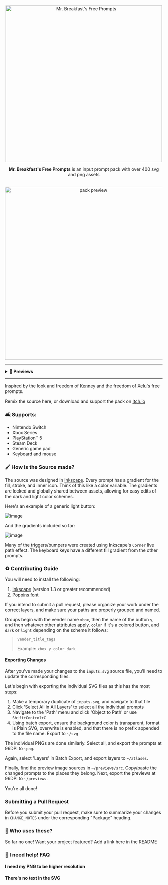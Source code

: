 <div align="center">
 <img src="meta/center_title.png" alt="Mr. Breakfast's Free Prompts" width="500"/>  
</div>

<p align="center">
 <b>Mr. Breakfast's Free Prompts</b> is an input prompt pack with over 400 svg and png assets 
 <br>
 
 <br>
</p>

<div align="center">
 <img src="previews/preview.png" alt="pack preview" width="550"/>
</div>

---

<details>
  <summary><b>🍬 Previews</b></summary>
 
   <img src="previews/generic_preview.png" alt="generic preview"/>
   <img src="previews/keyboard_preview.png" alt="keyboard and mouse preview"/>
   <img src="previews/switch_preview.png" alt="switch preview"/>
   <img src="previews/ps5_preview.png" alt="ps5 preview"/>
   <img src="previews/xbox_preview.png" alt="xbox preview"/>
   <img src="previews/steamdeck_preview.png" alt="steam deck preview"/>

</details>

---

Inspired by the look and freedom of [Kenney](https://kenney.nl/assets/input-prompts-pixel-16) and the freedom of [Xelu's](https://thoseawesomeguys.com/prompts/) free prompts.

Remix the source here, or download and support the pack on [Itch.io](https://mrbreakfastsdelight.itch.io/mr-breakfasts-free-prompts)

### 🛋️ Supports:
- Nintendo Switch
- Xbox Series
- PlayStation™ 5
- Steam Deck
- Generic game pad
- Keyboard and mouse

### 🖌️ How is the Source made?
The source was designed in [Inkscape](https://inkscape.org/). Every prompt has a gradient for the fill, stroke, and inner icon. Think of this like a color variable. The gradients are locked and globally shared between assets, allowing for easy edits of the dark and light color schemes.


Here's an example of a generic light button:

![image](meta/button_example.png)

And the gradients included so far:

![image](meta/gradient_names.png)

Many of the triggers/bumpers were created using Inkscape's `Corner` live path effect. The keyboard keys have a different fill gradient from the other prompts.

### ♻️ Contributing Guide

You will need to install the following:

1. [Inkscape](https://inkscape.org/) (version 1.3 or greater recommended)
2. [Poppins font](https://fonts.google.com/specimen/Poppins)

If you intend to submit a pull request, please organize your work under the correct layers, and make sure your paths are properly grouped and named.

Groups begin with the vender name `xbox`, then the name of the button `y`, and then whatever other attributes apply. `color` if it's a colored button, and `dark` or `light` depending on the scheme it follows:

> `vender_title_tags`
> 
> Example: `xbox_y_color_dark`

#### Exporting Changes
After you've made your changes to the `inputs.svg` source file, you'll need to update the corresponding files.  

Let's begin with exporting the individual SVG files as this has the most steps:
1. Make a temporary duplicate of `inputs.svg`, and navigate to that file
2. Click 'Select All in All Layers' to select all the individual prompts
3. Navigate to the 'Path' menu and click 'Object to Path' or use `Shift+Control+C`
4. Using batch export, ensure the background color is transparent, format is Plain SVG, overwrite is enabled, and that there is no prefix appended to the file name. Export to `~/svg`

The individual PNGs are done similarly. Select all, and export the prompts at 96DPI to `~png`.

Again, select 'Layers' in Batch Export, and export layers to `~/atlases`.

Finally, find the preview image sources in `~/previews/src`. Copy/paste the changed prompts to the places they belong. Next, export the previews at 96DPI to `~/previews`.

You're all done!

### Submitting a Pull Request
Before you submit your pull request, make sure to summarize your changes in `CHANGE_NOTES` under the corresponding "Package" heading.

### 🎂 Who uses these?
So far no one! Want your project featured? Add a link here in the README

### 🛟 I need help! FAQ</summary>
#### I need my PNG to be higher resolution
#### There's no text in the SVG

